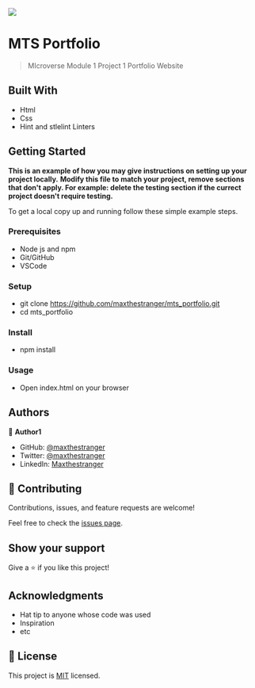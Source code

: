 ![](https://img.shields.io/badge/Microverse-blueviolet)

# MTS Portfolio

> MIcroverse Module 1 Project 1 Portfolio Website

## Built With

- Html
- Css
- Hint and stlelint Linters

<!-- ## Live Demo (if available) -->

<!-- [Live Demo Link](https://livedemo.com) -->

## Getting Started

**This is an example of how you may give instructions on setting up your project locally.**
**Modify this file to match your project, remove sections that don't apply. For example: delete the testing section if the currect project doesn't require testing.**

To get a local copy up and running follow these simple example steps.

### Prerequisites

- Node js and npm
- Git/GitHub
- VSCode

### Setup

- git clone https://github.com/maxthestranger/mts_portfolio.git
- cd mts_portfolio

### Install

- npm install

### Usage

- Open index.html on your browser

<!-- ### Run tests -->

<!-- ### Deployment -->

## Authors

👤 **Author1**

- GitHub: [@maxthestranger](https://github.com/maxthestranger)
- Twitter: [@maxthestranger](https://twitter.com/maxthestranger)
- LinkedIn: [Maxthestranger](https://linkedin.com/in/maxthestranger)

<!-- 👤 **Author2**

- GitHub: [@githubhandle](https://github.com/githubhandle)
- Twitter: [@twitterhandle](https://twitter.com/twitterhandle)
- LinkedIn: [LinkedIn](https://linkedin.com/in/linkedinhandle) -->

## 🤝 Contributing

Contributions, issues, and feature requests are welcome!

Feel free to check the [issues page](../../issues/).

## Show your support

Give a ⭐️ if you like this project!

## Acknowledgments

- Hat tip to anyone whose code was used
- Inspiration
- etc

## 📝 License

This project is [MIT](./MIT.md) licensed.
